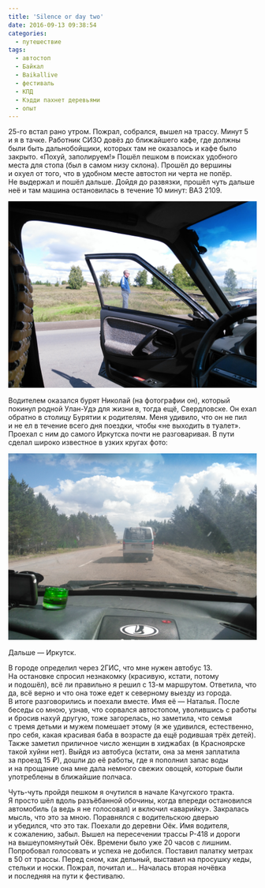 ```yaml
---
title: 'Silence or day two'
date: 2016-09-13 09:38:54
categories:
  - путешествие
tags:
  - автостоп
  - Байкал
  - Baikallive
  - фестиваль
  - КПД
  - Кэдди пахнет деревьями
  - опыт
---
```


<nobr>25-го</nobr> встал рано утром. Пожрал, собрался, вышел на&nbsp;трассу. Минут 5
и&nbsp;я&nbsp;в&nbsp;тачке. Работник СИЗО довёз до&nbsp;ближайшего кафе, где должны были быть
дальнобойщики, которых там не&nbsp;оказалось и&nbsp;кафе было закрыто. &laquo;Похуй,
заполируем!&raquo; Пошёл пешком в&nbsp;поисках удобного места для стопа (был в&nbsp;самом низу
склона). Прошёл до&nbsp;вершины и&nbsp;охуел от&nbsp;того, что в&nbsp;удобном месте автостоп
ни&nbsp;черта не&nbsp;попёр. Не&nbsp;выдержал и&nbsp;пошёл дальше. Дойдя до&nbsp;развязки, прошёл
чуть дальше неё и&nbsp;там машина остановилась в&nbsp;течение 10&nbsp;минут: ВАЗ 2109.

![](IMG_20160825_121224.jpg)

Водителем оказался бурят Николай (на&nbsp;фотографии он), который покинул родной
<nobr>Улан-Удэ</nobr> для жизни в, тогда ещё, Свердловске. Он&nbsp;ехал обратно в&nbsp;столицу
Бурятии к&nbsp;родителям. Меня удивило, что он&nbsp;не&nbsp;пил
и&nbsp;не&nbsp;ел&nbsp;в&nbsp;течение всего дня поездки, чтобы &laquo;не&nbsp;выходить
в&nbsp;туалет&raquo;. Проехал с&nbsp;ним до&nbsp;самого Иркутска почти не&nbsp;разговаривая.
В&nbsp;пути сделал широко известное в&nbsp;узких кругах фото:

![](IMG_20160825_130822.jpg)

Дальше&nbsp;&mdash; Иркутск.

В&nbsp;городе определил через 2ГИС, что мне нужен автобус 13. На&nbsp;остановке спросил незнакомку
(красивую, кстати, потому и&nbsp;подошёл), всё&nbsp;ли правильно я&nbsp;решил
с&nbsp;<nobr>13-м</nobr> маршрутом. Ответила, что да, всё верно и&nbsp;что она тоже едет
к&nbsp;северному выезду из&nbsp;города. В&nbsp;итоге разговорились и&nbsp;поехали вместе. Имя
её&nbsp;&mdash; Наталья. После беседы со&nbsp;мною, узнав, что сорвался автостопом, уволившись
с&nbsp;работы и&nbsp;бросив нахуй другую, тоже загорелась, но&nbsp;заметила, что семья с&nbsp;тремя
детьми и&nbsp;мужем помешает этому (я&nbsp;же удивился, естественно, про себя, какая красивая баба
в&nbsp;возрасте да&nbsp;ещё родившая трёх детей). Также заметил приличное число женщин
в&nbsp;хиджабах (в&nbsp;Красноярске такой хуйни нет). Выйдя из&nbsp;автобуса (кстати, она
за&nbsp;меня заплатила за&nbsp;проезд 15 &#8381;), дошли до&nbsp;её работы, где я&nbsp;пополнил
запас воды и&nbsp;на&nbsp;прощание она мне дала немного свежих овощей, которые были употреблены
в&nbsp;ближайшие полчаса.

<nobr>Чуть-чуть</nobr> пройдя пешком я&nbsp;очутился в&nbsp;начале Качугского тракта. Я&nbsp;просто
шёл вдоль разъёбанной обочины, когда впереди остановился автомобиль (а&nbsp;ведь
я&nbsp;не&nbsp;голосовал) и&nbsp;включил &laquo;аварийку&raquo;. Закралась мысль, что это
за&nbsp;мною. Поравнялся с&nbsp;водительскою дверью и&nbsp;убедился, что это так. Поехали
до&nbsp;деревни Оёк. Имя водителя, к&nbsp;сожалению, забыл. Вышел на&nbsp;пересечении трассы
<nobr>Р-418</nobr> и&nbsp;дороги на&nbsp;вышеупомянутый Оёк. Времени было уже 20 часов
с&nbsp;лишним. Попробовал голосовать и&nbsp;успеха не&nbsp;добился. Поставил палатку метрах
в&nbsp;50 от&nbsp;трассы. Перед сном, как дельный, выставил на&nbsp;просушку кеды, стельки
и&nbsp;носки. Пожрал, почитал и&hellip; Началась вторая ночёвка и&nbsp;последняя на&nbsp;пути
к&nbsp;фестивалю.
